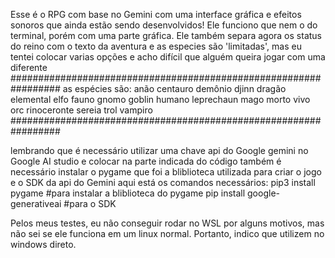 Esse é o RPG com base no Gemini com uma interface gráfica e efeitos sonoros que ainda estão sendo desenvolvidos! Ele funciono que nem o do terminal, porém com uma parte gráfica. Ele também separa agora os status do reino com o texto da aventura e as especies são 'limitadas', mas eu tentei colocar varias opções e acho difícil que alguém queira jogar com uma diferente
#################################################################
as espécies são:
anão
centauro
demônio
djinn
dragão
elemental
elfo
fauno
gnomo
goblin
humano
leprechaun
mago
morto vivo
orc
rinoceronte
sereia
trol
vampiro
#################################################################

lembrando que é necessário utilizar uma chave api do Google gemini no Google AI studio e colocar na parte indicada do código
também é necessário instalar o pygame que foi a bliblioteca utilizada para criar o jogo e o SDK da api do Gemini
aqui está os comandos necessários:
pip3 install pygame #para instalar a bliblioteca do pygame
pip install google-generativeai #para o SDK

Pelos meus testes, eu não conseguir rodar no WSL por alguns motivos, mas não sei se ele funciona em um linux normal. Portanto, indico que utilizem no windows direto.

